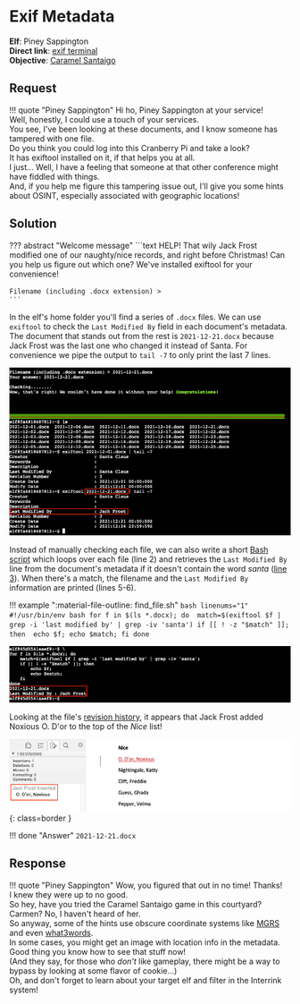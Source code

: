 # Exif Metadata

**Elf**: Piney Sappington<br/>
**Direct link**: [exif terminal](https://docker2021.kringlecon.com/?challenge=exif&id=b0f366cc-14c0-4ac3-b418-1814082c4130)<br/>
**Objective**: [Caramel Santaigo](../objectives/o2.md)


## Request

!!! quote "Piney Sappington"
    Hi ho, Piney Sappington at your service!<br/>
    Well, honestly, I could use a touch of your services.<br/>
    You see, I've been looking at these documents, and I know someone has tampered with one file.<br/>
    Do you think you could log into this Cranberry Pi and take a look?<br/>
    It has exiftool installed on it, if that helps you at all.<br/>
    I just... Well, I have a feeling that someone at that other conference might have fiddled with things.<br/>
    And, if you help me figure this tampering issue out, I'll give you some hints about OSINT, especially associated with geographic locations!


## Solution

??? abstract "Welcome message"
    ```text
    HELP! That wily Jack Frost modified one of our naughty/nice records, and right 
    before Christmas! Can you help us figure out which one? We've installed exiftool
    for your convenience!

    Filename (including .docx extension) > 
    ```

In the elf's home folder you'll find a series of `.docx` files. We can use `exiftool` to check the `Last Modified By` field in each document's metadata. The document that stands out from the rest is `2021-12-21.docx` because Jack Frost was the last one who changed it instead of Santa. For convenience we pipe the output to `tail -7` to only print the last 7 lines.

![Finding Jack](../img/hints/h2/finding_jack.png)

Instead of manually checking each file, we can also write a short [Bash script](../tools/hints/h2/find_file.sh) which loops over each file (line 2) and retrieves the `Last Modified By` line from the document's metadata if it doesn't contain the word *santa* ([line 3](https://explainshell.com/explain?cmd=exiftool+%24f+%7C+grep+-i+%27last+modified+by%27+%7C+grep+-iv+%27santa%27)). When there's a match, the filename and the `Last Modified By` information are printed (lines 5-6).

!!! example ":material-file-outline: find_file.sh"
    ```bash linenums="1"
    #!/usr/bin/env bash
    for f in $(ls *.docx); do 
        match=$(exiftool $f | grep -i 'last modified by' | grep -iv 'santa')
        if [[ ! -z "$match" ]]; then 
            echo $f;
            echo $match;
        fi
    done
    ```

![Bash script](../img/hints/h2/bash_script.png)

Looking at the file's [revision history](../artifacts/hints/h2/2021-12-21.docx), it appears that Jack Frost added Noxious O. D'or to the top of the *Nice* list!

![Track changes](../img/hints/h2/track_changes.png){: class=border }

!!! done "Answer"
    `2021-12-21.docx`


## Response

!!! quote "Piney Sappington"
    Wow, you figured that out in no time! Thanks!<br/>
    I knew they were up to no good.<br/>
    So hey, have you tried the Caramel Santaigo game in this courtyard?<br/>
    Carmen? No, I haven't heard of her.<br/>
    So anyway, some of the hints use obscure coordinate systems like [MGRS](https://en.wikipedia.org/wiki/Military_Grid_Reference_System) and even [what3words](https://what3words.com/).<br/>
    In some cases, you might get an image with location info in the metadata. Good thing you know how to see that stuff now!<br/>
    (And they say, for those who *don't* like gameplay, there might be a way to bypass by looking at some flavor of cookie...)<br/>
    Oh, and don't forget to learn about your target elf and filter in the Interrink system!
